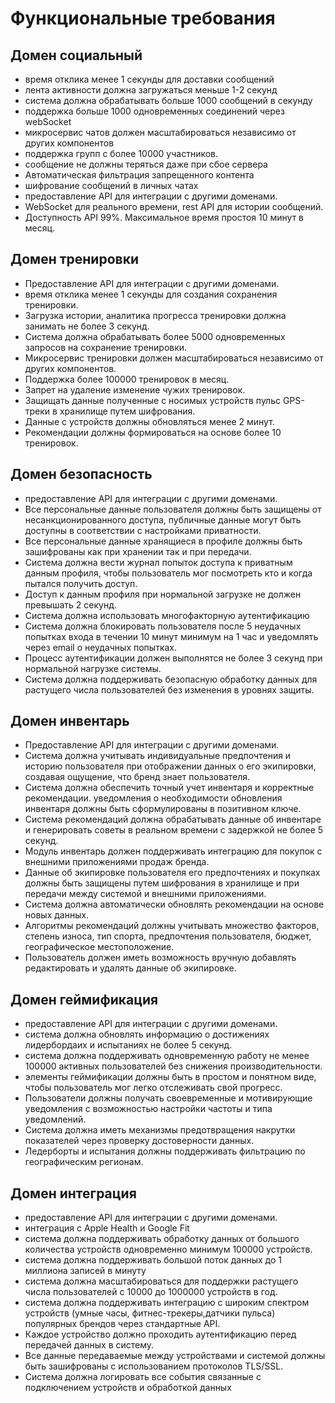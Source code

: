 # Функциональные требования
 
## Домен социальный
* время отклика менее 1 секунды для доставки сообщений
* лента активности должна загружаться меньше 1-2 секунд
* система должна обрабатывать больше 1000 сообщений в секунду
* поддержка больше 1000 одновременных соединений через webSocket
* микросервис чатов должен масштабироваться независимо от других компонентов
* поддержка групп с более 10000 участников.
* сообщение не должны теряться даже при сбое сервера
* Автоматическая фильтрация запрещенного контента
* шифрование сообщений в личных чатах
* предоставление API для интеграции с другими доменами. 
* WebSocket для  реального времени, rest API для истории сообщений.
* Доступность API 99%. Максимальное время простоя 10 минут в месяц.
## Домен тренировки
* Предоставление API для интеграции с другими доменами.
* время отклика менее 1 секунды для создания сохранения тренировки.
* Загрузка истории, аналитика прогресса тренировки должна занимать не более 3 секунд.
* Система должна обрабатывать более 5000 одновременных запросов на сохранение тренировки.
* Микросервис тренировки должен масштабироваться независимо от других компонентов.
* Поддержка более 100000 тренировок в месяц.
* Запрет на удаление изменение чужих тренировок.
* Защищать данные полученные с носимых устройств пульс GPS-треки в хранилище путем шифрования.
* Данные с устройств должны обновляться менее 2 минут.
* Рекомендации должны формироваться на основе более 10 тренировок.
## Домен безопасность

* предоставление API для интеграции с другими доменами.
* Все персональные данные пользователя должны быть защищены от несанкционированного доступа, публичные данные могут быть доступны в соответствии с настройками приватности.
* Все персональные данные хранящиеся в профиле должны быть зашифрованы как при хранении так и при передачи.
* Система должна вести журнал попыток доступа к приватным данным профиля, чтобы пользователь мог посмотреть кто и когда пытался получить доступ.
* Доступ к данным профиля при нормальной загрузке не должен превышать 2 секунд.
* Система должна использовать многофакторную аутентификацию
* Система должна блокировать пользователя после 5 неудачных попытках входа в течении 10 минут минимум на 1 час и уведомлять через email о неудачных попытках.
* Процесс аутентификации должен выполнятся не более 3 секунд при нормальной нагрузке системы.
* Система должна поддерживать безопасную обработку данных для растущего числа пользователей без изменения в уровнях защиты.
## Домен инвентарь
* Предоставление API для интеграции с другими доменами.
* Система должна учитывать индивидуальные предпочтения и историю пользователя при отображении данных о его экипировки, создавая ощущение, что бренд знает пользователя.
* Система должна обеспечить точный учет инвентаря и корректные рекомендации.
уведомления о необходимости обновления инвентаря должны быть сформулированы в позитивном ключе.
* Система рекомендаций должна обрабатывать данные об инвентаре и генерировать советы в реальном времени с задержкой не более 5 секунд.
* Модуль инвентарь должен поддерживать интеграцию для покупок с внешними приложениями продаж бренда.
* Данные об экипировке пользователя его предпочтениях и покупках должны быть защищены путем  шифрования в хранилище и при передачи между системой и внешними приложениями.
* Система должна автоматически обновлять рекомендации на основе новых данных.
* Алгоритмы рекомендаций должны учитывать множество факторов, степень износа, тип спорта, предпочтения пользователя, бюджет, географическое местоположение.
* Пользователь должен иметь возможность вручную добавлять редактировать и удалять данные об экипировке.
## Домен геймификация
* предоставление API для интеграции с другими доменами.
* система должна обновлять информацию о достижениях лидербордаих и испытаниях не более 5 секунд.
* система должна поддерживать одновременную работу не менее 100000 активных пользователей без снижения производительности.
* элементы геймификации должны быть в простом и понятном виде, чтобы пользователь мог легко отслеживать свой прогресс.
* Пользователи должны получать своевременные и мотивирующие уведомления с возможностью настройки частоты и типа уведомлений.
* Система должна иметь механизмы предотвращения накрутки показателей через проверку достоверности данных.
* Ледерборты и испытания должны поддерживать фильтрацию по географическим регионам.
## Домен интеграция
* предоставление API для интеграции с другими доменами.
* интеграция с Apple Health и Google Fit
* система должна поддерживать обработку данных от большого количества устройств одновременно минимум 100000 устройств.
* система должна поддерживать большой поток данных до 1 миллиона записей в минуту
* система должна масштабироваться для поддержки растущего числа пользователей с 10000 до 1000000 устройств в год.
* система должна поддерживать интеграцию с широким спектром устройств (умные часы, фитнес-трекеры,датчики пульса) популярных брендов через стандартные API.
* Каждое устройство должно проходить аутентификацию перед передачей данных в систему.
* Все данные передаваемые между устройствами и системой должны быть зашифрованы с использованием протоколов TLS/SSL.
* Система должна логировать все события связанные с подключением устройств и обработкой данных

